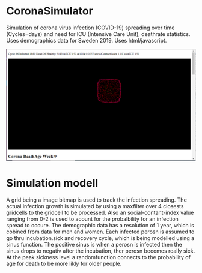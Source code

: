 # CoronaSimulator
Simulation of corona virus infection (COVID-19) spreading over time (Cycles=days) and need for ICU (Intensive Care Unit), deathrate statistics.
Uses demographics data for Sweden 2019.
Uses html/javascript.

![alt text](https://github.com/KnarfSkidbacke/CoronaSimulator/blob/master/CoronaSim10.png)

# Simulation modell
A grid being a image bitmap is used to track the infection spreading. The actual infection growth is simulated by using a maxfilter over 4 closests gridcells to the gridcell to be processed. Also an social-contant-index value ranging from 0-2 is used to acount for the probalbility for an infection spread to occure.
The demographic data has a resolution of 1 year, which is cobined from data for men and women.
Each infected perosn is assumed to go thru incubation.sick and recovery cycle, which is being modelled using a sinus function. The positive sinus is when a perosn is infected then the sinus drops to negativ after the incubation, ther perosn becomes really sick. At the peak sickness level a randomfunction connects to the probability of age for death to be more likly for older people.

